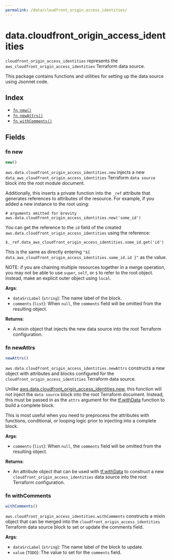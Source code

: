 ```yaml
---
permalink: /data/cloudfront_origin_access_identities/
---
```


# data.cloudfront_origin_access_identities

`cloudfront_origin_access_identities` represents the `aws_cloudfront_origin_access_identities` Terraform data source.



This package contains functions and utilities for setting up the data source using Jsonnet code.


## Index

* [`fn new()`](#fn-new)
* [`fn newAttrs()`](#fn-newattrs)
* [`fn withComments()`](#fn-withcomments)

## Fields

### fn new

```ts
new()
```


`aws.data.cloudfront_origin_access_identities.new` injects a new `data_aws_cloudfront_origin_access_identities` Terraform `data source`
block into the root module document.

Additionally, this inserts a private function into the `_ref` attribute that generates references to attributes of the
resource. For example, if you added a new instance to the root using:

    # arguments omitted for brevity
    aws.data.cloudfront_origin_access_identities.new('some_id')

You can get the reference to the `id` field of the created `aws.data.cloudfront_origin_access_identities` using the reference:

    $._ref.data_aws_cloudfront_origin_access_identities.some_id.get('id')

This is the same as directly entering `"${ data_aws_cloudfront_origin_access_identities.some_id.id }"` as the value.

NOTE: if you are chaining multiple resources together in a merge operation, you may not be able to use `super`, `self`,
or `$` to refer to the root object. Instead, make an explicit outer object using `local`.

**Args**:
  - `dataSrcLabel` (`string`): The name label of the block.
  - `comments` (`list`):  When `null`, the `comments` field will be omitted from the resulting object.

**Returns**:
- A mixin object that injects the new data source into the root Terraform configuration.


### fn newAttrs

```ts
newAttrs()
```


`aws.data.cloudfront_origin_access_identities.newAttrs` constructs a new object with attributes and blocks configured for the `cloudfront_origin_access_identities`
Terraform data source.

Unlike [aws.data.cloudfront_origin_access_identities.new](#fn-cloudfrontoriginaccessidentitiesnew), this function will not inject the `data source`
block into the root Terraform document. Instead, this must be passed in as the `attrs` argument for the
[tf.withData](https://github.com/tf-libsonnet/core/tree/main/docs#fn-withdata) function to build a complete block.

This is most useful when you need to preprocess the attributes with functions, conditional, or looping logic prior to
injecting into a complete block.

**Args**:
  - `comments` (`list`):  When `null`, the `comments` field will be omitted from the resulting object.

**Returns**:
  - An attribute object that can be used with [tf.withData](https://github.com/tf-libsonnet/core/tree/main/docs#fn-withdata) to construct a new `cloudfront_origin_access_identities` data source into the root Terraform configuration.


### fn withComments

```ts
withComments()
```

`aws.cloudfront_origin_access_identities.withComments` constructs a mixin object that can be merged into the `cloudfront_origin_access_identities`
Terraform data source block to set or update the comments field.



**Args**:
  - `dataSrcLabel` (`string`): The name label of the block to update.
  - `value` (`TODO`): The value to set for the `comments` field.
